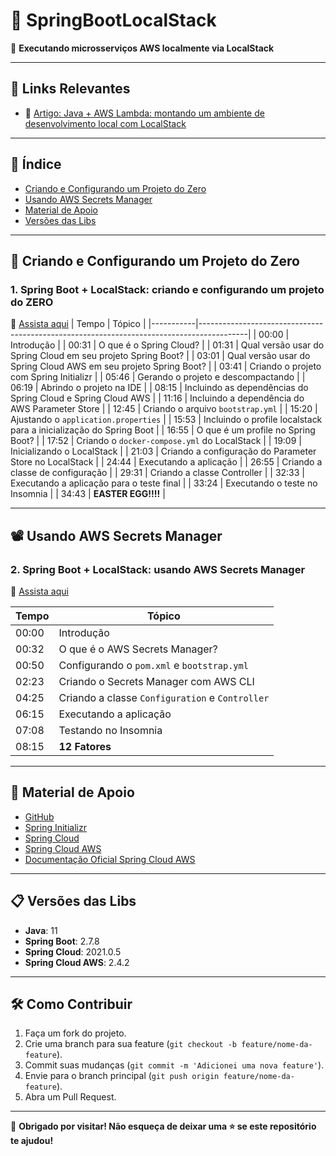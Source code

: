 # 🌟 SpringBootLocalStack

🎯 **Executando microsserviços AWS localmente via LocalStack**

---

## 🔗 Links Relevantes
- 📖 [Artigo: Java + AWS Lambda: montando um ambiente de desenvolvimento local com LocalStack](https://thomsdacosta.medium.com/java-aws-lambda-montando-um-ambiente-de-desenvolvimento-local-com-localstack-a845624bee40)

---

## 🧭 Índice
- [Criando e Configurando um Projeto do Zero](#-criando-e-configurando-um-projeto-do-zero) 
- [Usando AWS Secrets Manager](#-usando-aws-secrets-manager)
- [Material de Apoio](#-material-de-apoio)
- [Versões das Libs](#-versões-das-libs)

---

## 🎥 Criando e Configurando um Projeto do Zero
### **1. Spring Boot + LocalStack: criando e configurando um projeto do ZERO**
🔗 [Assista aqui](https://youtu.be/Vlmjw5nifOo?si=cVn6-9pNSSwNaR5D)
| Tempo     | Tópico                                                                                   |
|-----------|------------------------------------------------------------------------------------------|
| 00:00     | Introdução                                                                               |
| 00:31     | O que é o Spring Cloud?                                                                  |
| 01:31     | Qual versão usar do Spring Cloud em seu projeto Spring Boot?                             |
| 03:01     | Qual versão usar do Spring Cloud AWS em seu projeto Spring Boot?                         |
| 03:41     | Criando o projeto com Spring Initializr                                                  |
| 05:46     | Gerando o projeto e descompactando                                                       |
| 06:19     | Abrindo o projeto na IDE                                                                 |
| 08:15     | Incluindo as dependências do Spring Cloud e Spring Cloud AWS                             |
| 11:16     | Incluindo a dependência do AWS Parameter Store                                           |
| 12:45     | Criando o arquivo `bootstrap.yml`                                                        |
| 15:20     | Ajustando o `application.properties`                                                     |
| 15:53     | Incluindo o profile localstack para a inicialização do Spring Boot                       |
| 16:55     | O que é um profile no Spring Boot?                                                       |
| 17:52     | Criando o `docker-compose.yml` do LocalStack                                             |
| 19:09     | Inicializando o LocalStack                                                               |
| 21:03     | Criando a configuração do Parameter Store no LocalStack                                  |
| 24:44     | Executando a aplicação                                                                   |
| 26:55     | Criando a classe de configuração                                                         |
| 29:31     | Criando a classe Controller                                                              |
| 32:33     | Executando a aplicação para o teste final                                                |
| 33:24     | Executando o teste no Insomnia                                                           |
| 34:43     | **EASTER EGG!!!!**                                                                       |

---

## 📽 Usando AWS Secrets Manager
### **2. Spring Boot + LocalStack: usando AWS Secrets Manager**
🔗 [Assista aqui](https://youtu.be/JhWFD-4oQqQ?si=xohkG-_SBsAC2Frj)

| Tempo     | Tópico                                          |
|-----------|-------------------------------------------------|
| 00:00     | Introdução                                      |
| 00:32     | O que é o AWS Secrets Manager?                  |
| 00:50     | Configurando o `pom.xml` e `bootstrap.yml`      |
| 02:23     | Criando o Secrets Manager com AWS CLI           |
| 04:25     | Criando a classe `Configuration` e `Controller` |
| 06:15     | Executando a aplicação                          |
| 07:08     | Testando no Insomnia                            |
| 08:15     | **12 Fatores**                                  |

---

## 📂 Material de Apoio
- [GitHub](https://github.com/thomasdacosta/spring-boot-localstack)
- [Spring Initializr](https://start.spring.io/)
- [Spring Cloud](https://spring.io/projects/spring-cloud)
- [Spring Cloud AWS](https://spring.io/projects/spring-cloud-aws) 
- [Documentação Oficial Spring Cloud AWS](https://docs.awspring.io/spring-cloud-aws/docs/2.4.2/reference/html/index.html)

---

## 📋 Versões das Libs
- **Java**: 11  
- **Spring Boot**: 2.7.8  
- **Spring Cloud**: 2021.0.5  
- **Spring Cloud AWS**: 2.4.2  

---

## 🛠 Como Contribuir
1. Faça um fork do projeto.
2. Crie uma branch para sua feature (`git checkout -b feature/nome-da-feature`).
3. Commit suas mudanças (`git commit -m 'Adicionei uma nova feature'`).
4. Envie para o branch principal (`git push origin feature/nome-da-feature`).
5. Abra um Pull Request.

---

🌟 **Obrigado por visitar! Não esqueça de deixar uma ⭐ se este repositório te ajudou!**


